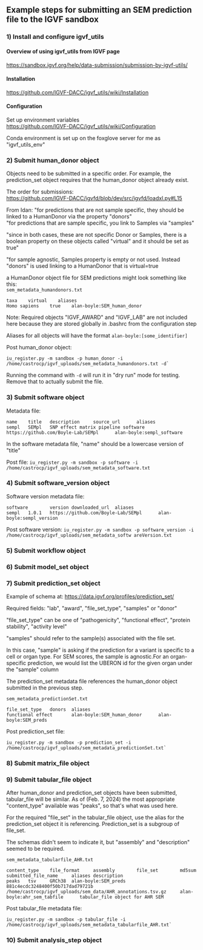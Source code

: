 ## Example steps for submitting an SEM prediction file to the IGVF sandbox

### 1) Install and configure igvf_utils

#### Overview of using igvf_utils from IGVF page
<https://sandbox.igvf.org/help/data-submission/submission-by-igvf-utils/>  

#### Installation
<https://github.com/IGVF-DACC/igvf_utils/wiki/Installation>

#### Configuration
Set up environment variables  
<https://github.com/IGVF-DACC/igvf_utils/wiki/Configuration>  

Conda environment is set up on the foxglove server for me as "igvf_utils_env"

### 2) Submit human_donor object  
Objects need to be submitted in a specific order. For example, the prediction_set object requires that the human_donor object already exist.  

The order for submissions:  
<https://github.com/IGVF-DACC/igvfd/blob/dev/src/igvfd/loadxl.py#L15>  

From Idan: "for predictions that are not sample specific, they should be linked to a HumanDonor via the property "donors"  
"for predictions that are sample specific, you link to Samples via "samples"  

"since in both cases, these are not specific Donor or Samples, there is a boolean property on these objects called "virtual" and it should be set as true"  

"for sample agnostic, Samples property is empty or not used. Instead "donors" is used linking to a HumanDonor that is virtual=true  

a HumanDonor object file for SEM predictions might look something like this:  
`sem_metadata_humandonors.txt`  
```
taxa	virtual    aliases
Homo sapiens	true	alan-boyle:SEM_human_donor
```  
Note: Required objects "IGVF_AWARD" and "IGVF_LAB" are not included here because they are stored globally in .bashrc from the configuration step

Aliases for all objects will have the format `alan-boyle:[some_identifier]`  

Post human_donor object:  
```
iu_register.py -m sandbox -p human_donor -i /home/castrocp/igvf_uploads/sem_metadata_humandonors.txt -d`  
```

Running the command with `-d` will run it in "dry run" mode for testing. Remove that to actually submit the file.


### 3) Submit software object

Metadata file:  
```
name    title   description     source_url      aliases
sempl   SEMpl   SNP effect matrix pipeline software     https://github.com/Boyle-Lab/SEMpl      alan-boyle:sempl_software
```
In the software metadata file, "name" should be a lowercase version of "title"  

Post file:
`iu_register.py -m sandbox -p software -i /home/castrocp/igvf_uploads/sem_metadata_software.txt`

### 4) Submit software_version object

Software version metadata file:
```
software        version downloaded_url  aliases
sempl   1.0.1   https://github.com/Boyle-Lab/SEMpl      alan-boyle:sempl_version
```

Post software version:
`iu_register.py -m sandbox -p software_version -i /home/castrocp/igvf_uploads/sem_metadata_softw
areVersion.txt`

### 5) Submit workflow object

### 6) Submit model_set object

### 7) Submit prediction_set object
Example of schema at: <https://data.igvf.org/profiles/prediction_set/>  

Required fields: "lab", "award", "file_set_type", "samples" or "donor"  

"file_set_type" can be one of "pathogenicity", "functional effect", "protein stability", "activity level"  

"samples" should refer to the sample(s) associated with the file set.  

In this case, "sample" is asking if the prediction for a variant is specific to a cell or organ type. For SEM scores, the sample is agnostic.For an organ-specific prediction, we would list the UBERON id for the given organ under the "sample" column  

The prediction_set metadata file references the human_donor object submitted in the previous step.  

`sem_metadata_predictionSet.txt`  
```
file_set_type   donors  aliases
functional effect       alan-boyle:SEM_human_donor      alan-boyle:SEM_preds
```

Post prediction_set file:  
```
iu_register.py -m sandbox -p prediction_set -i /home/castrocp/igvf_uploads/sem_metadata_predictionSet.txt`  
```

### 8) Submit matrix_file object

### 9) Submit tabular_file object
After human_donor and prediction_set objects have been submitted, tabular_file will be similar.
As of (Feb. 7, 2024) the most appropriate "content_type" available was "peaks", so that's what was used here.  

For the required "file_set" in the tabular_file object, use the alias for the prediction_set object it is referencing. Prediction_set is a subgroup of file_set.  

The schemas didn't seem to indicate it, but "assembly" and "description" seemed to be required.  

`sem_metadata_tabularfile_AHR.txt`  
```
content_type    file_format     assembly        file_set        md5sum  submitted_file_name     aliases description
peaks   tsv     GRCh38  alan-boyle:SEM_preds    881c4ecdc3248400f50b717dad79721b        /home/castrocp/igvf_uploads/sem_data/AHR_annotations.tsv.gz     alan-boyle:ahr_sem_tabfile      tabular_file object for AHR SEM
```

Post tabular_file metadata file:  
```
iu_register.py -m sandbox -p tabular_file -i /home/castrocp/igvf_uploads/sem_metadata_tabularfile_AHR.txt`  
```

### 10) Submit analysis_step object






